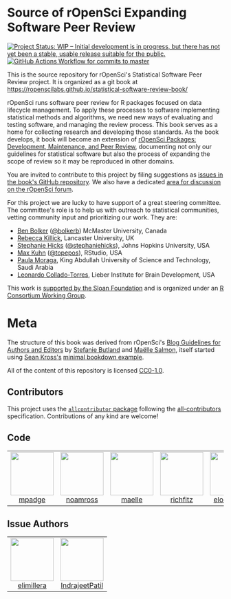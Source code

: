 # Source of rOpenSci Expanding Software Peer Review

<!-- badges: start -->
[![Project Status: WIP – Initial development is in progress, but there has not yet been a stable, usable release suitable for the public.](https://www.repostatus.org/badges/latest/wip.svg)](https://www.repostatus.org/#wip)
[![GitHub Actions Workflow for commits to master](https://github.com/ropenscilabs/statistical-software-review-book/workflows/Render-Book-from-master/badge.svg)](https://github.com/ropenscilabs/statistical-software-review-book/actions?query=workflow%3ARender-Book-from-master)
<!-- badges: end -->

This is the source repository for rOpenSci's Statistical Software Peer Review
project.  It is organized as a git book at <https://ropenscilabs.github.io/statistical-software-review-book/>

rOpenSci runs software peer review for R packages focused on data lifecycle management.
To apply these processes to software implementing statistical methods and algorithms,
we need new ways of evaluating and testing software, and managing the review
process. This book serves as a home for collecting research and developing
those standards. As the book develops, it book will become an extension of
[rOpenSci Packages: Development, Maintenance, and Peer Review](https://devguide.ropensci.org/),
documenting not only our guidelines for statistical software but also the process
of expanding the scope of review so it may be reproduced in other domains.

You are invited to contribute to this project by filing suggestions as
[issues in the book's GitHub repository](https://github.com/ropenscilabs/statistical-software-review-book/issues).
We also have a dedicated [area for discussion on the rOpenSci forum](https://discuss.ropensci.org/c/statistical-software-peer-review/28).

For this project we are lucky to have support of a great steering committee.  The
committee's role is to help us with outreach to statistical communities, vetting
community input and prioritizing our work. They are:

-   [Ben Bolker](https://ms.mcmaster.ca/~bolker/) ([\@bolkerb](https://twitter.com/bolkerb)) McMaster University, Canada
-   [Rebecca Killick](http://www.lancs.ac.uk/~killick/), Lancaster University, UK
-   [Stephanie Hicks](https://www.stephaniehicks.com/) ([\@stephaniehicks](https://twitter.com/stephaniehicks)), Johns Hopkins University, USA
-   [Max Kuhn](http://appliedpredictivemodeling.com/) ([\@topepos](https://twitter.com/topepos)), RStudio, USA
-   [Paula Moraga](http://www.paulamoraga.com/), King Abdullah University of Science and Technology, Saudi Arabia
-   [Leonardo Collado-Torres](http://lcolladotor.github.io/), Lieber Institute for Brain Development, USA

This work is [
supported by the Sloan Foundation](https://ropensci.org/blog/2019/07/15/expanding-software-review/)
and is organized under an
[R Consortium Working Group](https://www.r-consortium.org/projects/isc-working-groups).

# Meta

The structure of this book was derived from rOpenSci's [Blog Guidelines for Authors and Editors](https://github.com/ropensci-org/blog-guidance) by [Stefanie Butland](https://github.com/stefaniebutland) and [Maëlle Salmon](https://github.com/maelle), itself started using [Sean Kross's](https://github.com/seankross) [minimal bookdown example](https://github.com/seankross/bookdown-start).

All of the content of this repository is licensed 
[CC0-1.0](https://creativecommons.org/publicdomain/zero/1.0/).

## Contributors


<!-- ALL-CONTRIBUTORS-LIST:START - Do not remove or modify this section -->
<!-- prettier-ignore-start -->
<!-- markdownlint-disable -->

This project uses the [`allcontributor` package](https://github.com/mpadge/allcontributor) following the [all-contributors](https://allcontributors.org) specification. Contributions of any kind are welcome!

## Code

<table>

<tr>
<td align="center">
<a href="https://github.com/mpadge">
<img src="https://avatars1.githubusercontent.com/u/6697851?v=4" width="100px;" alt=""/>
</a><br>
<a href="https://github.com/ropenscilabs/statistical-software-review-book/commits?author=mpadge">mpadge</a>
</td>
<td align="center">
<a href="https://github.com/noamross">
<img src="https://avatars1.githubusercontent.com/u/571752?v=4" width="100px;" alt=""/>
</a><br>
<a href="https://github.com/ropenscilabs/statistical-software-review-book/commits?author=noamross">noamross</a>
</td>
<td align="center">
<a href="https://github.com/maelle">
<img src="https://avatars0.githubusercontent.com/u/8360597?v=4" width="100px;" alt=""/>
</a><br>
<a href="https://github.com/ropenscilabs/statistical-software-review-book/commits?author=maelle">maelle</a>
</td>
<td align="center">
<a href="https://github.com/richfitz">
<img src="https://avatars1.githubusercontent.com/u/1558093?v=4" width="100px;" alt=""/>
</a><br>
<a href="https://github.com/ropenscilabs/statistical-software-review-book/commits?author=richfitz">richfitz</a>
</td>
<td align="center">
<a href="https://github.com/elong0527">
<img src="https://avatars0.githubusercontent.com/u/465246?v=4" width="100px;" alt=""/>
</a><br>
<a href="https://github.com/ropenscilabs/statistical-software-review-book/commits?author=elong0527">elong0527</a>
</td>
<td align="center">
<a href="https://github.com/Pakillo">
<img src="https://avatars0.githubusercontent.com/u/1597843?v=4" width="100px;" alt=""/>
</a><br>
<a href="https://github.com/ropenscilabs/statistical-software-review-book/commits?author=Pakillo">Pakillo</a>
</td>
</tr>

</table>


## Issue Authors

<table>

<tr>
<td align="center">
<a href="https://github.com/elimillera">
<img src="https://avatars1.githubusercontent.com/u/24767886?u=16d22ed97b442cfa1847d0f110b7dbf5c190c5a5&v=4" width="100px;" alt=""/>
</a><br>
<a href="https://github.com/ropenscilabs/statistical-software-review-book/issues?q=is%3Aissue+author%3Aelimillera">elimillera</a>
</td>
<td align="center">
<a href="https://github.com/IndrajeetPatil">
<img src="https://avatars0.githubusercontent.com/u/11330453?u=6eb9f03fe4cc5a2a67633252acda215b113234be&v=4" width="100px;" alt=""/>
</a><br>
<a href="https://github.com/ropenscilabs/statistical-software-review-book/issues?q=is%3Aissue+author%3AIndrajeetPatil">IndrajeetPatil</a>
</td>
</tr>

</table>

<!-- markdownlint-enable -->
<!-- prettier-ignore-end -->
<!-- ALL-CONTRIBUTORS-LIST:END -->
